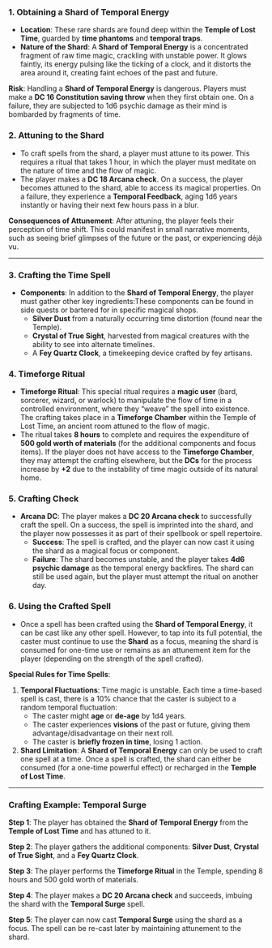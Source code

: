### **1. Obtaining a Shard of Temporal Energy**

- **Location**: These rare shards are found deep within the **Temple of Lost Time**, guarded by **time phantoms** and **temporal traps**.
- **Nature of the Shard**: A **Shard of Temporal Energy** is a concentrated fragment of raw time magic, crackling with unstable power. It glows faintly, its energy pulsing like the ticking of a clock, and it distorts the area around it, creating faint echoes of the past and future.

**Risk**: Handling a **Shard of Temporal Energy** is dangerous. Players must make a **DC 16 Constitution saving throw** when they first obtain one. On a failure, they are subjected to 1d6 psychic damage as their mind is bombarded by fragments of time.

### **2. Attuning to the Shard**

- To craft spells from the shard, a player must attune to its power. This requires a ritual that takes 1 hour, in which the player must meditate on the nature of time and the flow of magic.
- The player makes a **DC 18 Arcana check**. On a success, the player becomes attuned to the shard, able to access its magical properties. On a failure, they experience a **Temporal Feedback**, aging 1d6 years instantly or having their next few hours pass in a blur.

**Consequences of Attunement**: After attuning, the player feels their perception of time shift. This could manifest in small narrative moments, such as seeing brief glimpses of the future or the past, or experiencing déjà vu.

---

### **3. Crafting the Time Spell**

- **Components**: In addition to the **Shard of Temporal Energy**, the player must gather other key ingredients:These components can be found in side quests or bartered for in specific magical shops.
    - **Silver Dust** from a naturally occurring time distortion (found near the Temple).
    - **Crystal of True Sight**, harvested from magical creatures with the ability to see into alternate timelines.
    - A **Fey Quartz Clock**, a timekeeping device crafted by fey artisans.

### **4. Timeforge Ritual**

- **Timeforge Ritual**: This special ritual requires a **magic user** (bard, sorcerer, wizard, or warlock) to manipulate the flow of time in a controlled environment, where they “weave” the spell into existence. The crafting takes place in a **Timeforge Chamber** within the Temple of Lost Time, an ancient room attuned to the flow of magic.
- The ritual takes **8 hours** to complete and requires the expenditure of **500 gold worth of materials** (for the additional components and focus items). If the player does not have access to the **Timeforge Chamber**, they may attempt the crafting elsewhere, but the **DCs** for the process increase by **+2** due to the instability of time magic outside of its natural home.

### **5. Crafting Check**

- **Arcana DC**: The player makes a **DC 20 Arcana check** to successfully craft the spell. On a success, the spell is imprinted into the shard, and the player now possesses it as part of their spellbook or spell repertoire.
    - **Success**: The spell is crafted, and the player can now cast it using the shard as a magical focus or component.
    - **Failure**: The shard becomes unstable, and the player takes **4d6 psychic damage** as the temporal energy backfires. The shard can still be used again, but the player must attempt the ritual on another day.

### **6. Using the Crafted Spell**

- Once a spell has been crafted using the **Shard of Temporal Energy**, it can be cast like any other spell. However, to tap into its full potential, the caster must continue to use the **Shard** as a focus, meaning the shard is consumed for one-time use or remains as an attunement item for the player (depending on the strength of the spell crafted).

**Special Rules for Time Spells**:

1. **Temporal Fluctuations**: Time magic is unstable. Each time a time-based spell is cast, there is a 10% chance that the caster is subject to a random temporal fluctuation:
    - The caster might **age** or **de-age** by 1d4 years.
    - The caster experiences **visions** of the past or future, giving them advantage/disadvantage on their next roll.
    - The caster is **briefly frozen in time**, losing 1 action.
2. **Shard Limitation**: A **Shard of Temporal Energy** can only be used to craft one spell at a time. Once a spell is crafted, the shard can either be consumed (for a one-time powerful effect) or recharged in the **Temple of Lost Time**.

---

### **Crafting Example: Temporal Surge**

**Step 1**: The player has obtained the **Shard of Temporal Energy** from the **Temple of Lost Time** and has attuned to it.  
  
**Step 2**: The player gathers the additional components: **Silver Dust**, **Crystal of True Sight**, and a **Fey Quartz Clock**.  
  
**Step 3**: The player performs the **Timeforge Ritual** in the Temple, spending 8 hours and 500 gold worth of materials.  
  
**Step 4**: The player makes a **DC 20 Arcana check** and succeeds, imbuing the shard with the **Temporal Surge** spell.  
  
**Step 5**: The player can now cast **Temporal Surge** using the shard as a focus. The spell can be re-cast later by maintaining attunement to the shard.